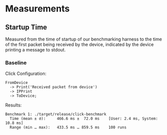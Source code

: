 # Measurements

## Startup Time

Measured from the time of startup of our benchmarking harness to the time of the first
packet being received by the device, indicated by the device printing a message to stdout.

### Baseline

Click Configuration:
```
FromDevice
  -> Print('Received packet from device')
  -> IPPrint
  -> ToDevice;
```

Results:
```
Benchmark 1: ./target/release/click-benchmark
  Time (mean ± σ):     466.6 ms ±  72.0 ms    [User: 2.4 ms, System: 10.8 ms]
  Range (min … max):   433.5 ms … 859.5 ms    100 runs
```